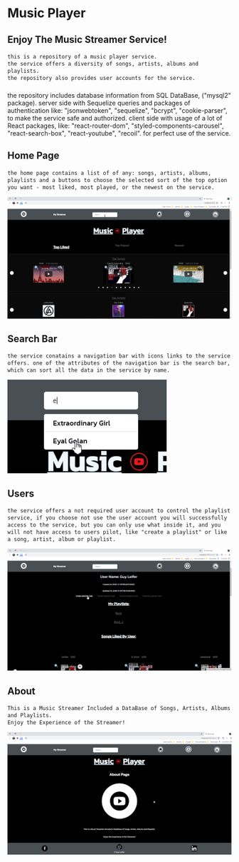 # Music Player
## Enjoy The Music Streamer Service!
    this is a repository of a music player service.
    the service offers a diversity of songs, artists, albums and playlists.
    the repository also provides user accounts for the service.
###
the repository includes database information from SQL DataBase, ("mysql2" package). 
server side with Sequelize queries and packages of authentication like: "jsonwebtoken", "sequelize", "bcrypt", "cookie-parser", to make the service safe and authorized. 
client side with usage of a lot of React packages, like: "react-router-dom", "styled-components-carousel", "react-search-box", "react-youtube", "recoil". for perfect use of the service.
## Home Page
    the home page contains a list of of any: songs, artists, albums, playlists and a buttons to choose the selected sort of the top option you want - most liked, most played, or the newest on the service.
![Home Page](./images/homepage.png "Home Page")
## Search Bar
    the service conatains a navigation bar with icons links to the service offers. one of the attributes of the navigation bar is the search bar, which can sort all the data in the service by name.
![Search Bar](./images/searchbar.png "Search Bar")
## Users
    the service offers a not required user account to control the playlist service, if you choose not use the user account you will successfully access to the service, but you can only use what inside it, and you will not have access to users pilot, like "create a playlist" or like a song, artist, album or playlist.
![Users Page](./images/userpage.png "Users Page")
## About
    This is a Music Streamer Included a DataBase of Songs, Artists, Albums and Playlists.
    Enjoy the Experience of the Streamer!
![About Page](./images/about.png "About Page")
